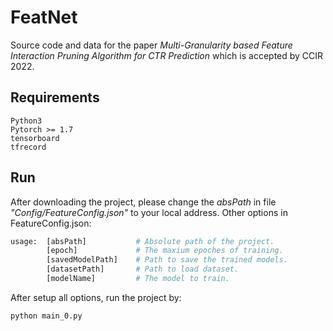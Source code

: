 # FeatNet

Source code and data for the paper *Multi-Granularity based Feature Interaction Pruning Algorithm for CTR  Prediction* which is accepted by CCIR 2022.

## Requirements

```
Python3
Pytorch >= 1.7
tensorboard
tfrecord
```

## Run

After downloading the project, please change the *absPath* in file *"Config/FeatureConfig.json"* to your local address. Other options in FeatureConfig.json:

```python
usage: 	[absPath] 			# Absolute path of the project.
		[epoch]				# The maxium epoches of training.
		[savedModelPath]	# Path to save the trained models.
    	[datasetPath]		# Path to load dataset.
        [modelName]			# The model to train.
```

After setup all options, run the project by:

`````
python main_0.py
`````

